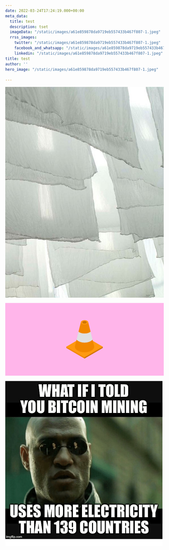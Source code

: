 ```yaml
---
date: 2022-03-24T17:24:19.000+00:00
meta_data:
  title: test
  description: tset
  imageData: "/static/images/a61e859878da9719eb557433b467f807-1.jpeg"
  rrss_images:
    twitter: "/static/images/a61e859878da9719eb557433b467f807-1.jpeg"
    facebook_and_whatsapp: "/static/images/a61e859878da9719eb557433b467f807-1.jpeg"
    linkedin: "/static/images/a61e859878da9719eb557433b467f807-1.jpeg"
title: test
author: ''
hero_image: "/static/images/a61e859878da9719eb557433b467f807-1.jpeg"

---
```

![](/static/images/a61e859878da9719eb557433b467f807-1.jpeg)



![](/static/images/nuitsonores.png)

![](/static/images/5_20.png)
